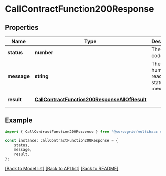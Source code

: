 # CallContractFunction200Response


## Properties

Name | Type | Description | Notes
------------ | ------------- | ------------- | -------------
**status** | **number** | The status code. | [default to undefined]
**message** | **string** | The human-readable status message. | [default to undefined]
**result** | [**CallContractFunction200ResponseAllOfResult**](CallContractFunction200ResponseAllOfResult.md) |  | [default to undefined]

## Example

```typescript
import { CallContractFunction200Response } from '@curvegrid/multibaas-sdk';

const instance: CallContractFunction200Response = {
    status,
    message,
    result,
};
```

[[Back to Model list]](../README.md#documentation-for-models) [[Back to API list]](../README.md#documentation-for-api-endpoints) [[Back to README]](../README.md)
